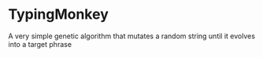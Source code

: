 # TypingMonkey
A very simple genetic algorithm that mutates a random string until it evolves into a target phrase
